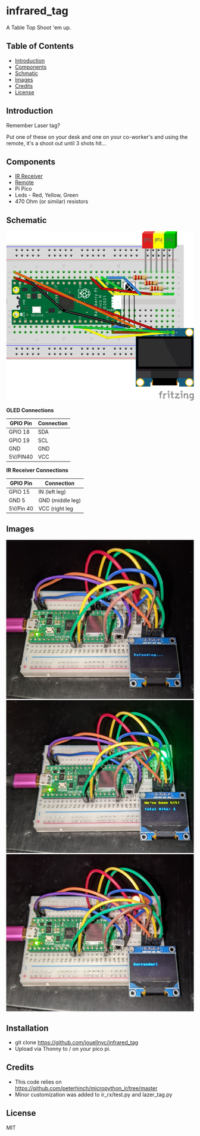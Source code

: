 # infrared_tag

A Table Top Shoot 'em up.

## Table of Contents
- [Introduction](#introduction)
- [Components](#Components)
- [Schmatic](#schematic)
- [Images](#images)
- [Credits](#credits)
- [License](#license)

## Introduction

Remember Laser tag?  

Put one of these on your desk and one on your co-worker's and using the remote, it's a shoot out until 3 shots hit...

## Components
- [IR Receiver](https://www.amazon.com/gp/product/B06XYNDRGF)
- [Remote](https://www.amazon.com/gp/product/B0C7BPJYH1/)
- Pi Pico
- Leds - Red, Yellow, Green
- 470 Ohm (or similar) resistors


## Schematic 
![Fritzing](images/ir_tag_sketch.png)

**OLED Connections**

| GPIO Pin | Connection|
| -------- | --------- |
| GPIO 18  | SDA       |
| GPIO 19  | SCL       |
| GND      | GND       |
| 5V/PIN40 | VCC       |  

**IR Receiver Connections**

| GPIO Pin | Connection|
| -------- | --------- |
| GPIO 15  | IN  (left leg) |
| GND 5    | GND (middle leg) |
| 5V/Pin 40| VCC (right leg|



## Images 
![Action 1](images/LT1.jpg)
![Action 2](images/LT4.jpg)
![Action 3](images/LT2.jpg)


## Installation
- git clone https://github.com/jouellnyc/infrared_tag  
- Upload via Thonny to / on your pico pi.


## Credits
- This code relies on https://github.com/peterhinch/micropython_ir/tree/master
- Minor customization was added to ir_rx/test.py and lazer_tag.py

## License 
MIT  
